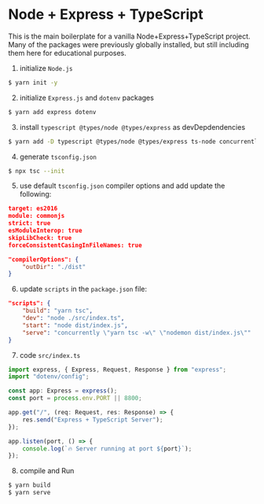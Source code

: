 # Node + Express + TypeScript 

This is the main boilerplate for a vanilla Node+Express+TypeScript project. Many of the packages were previously globally installed, but still including them here for educational purposes. 

1. initialize `Node.js`

```bash
$ yarn init -y 
```

2. initialize `Express.js` and `dotenv` packages

```bash
$ yarn add express dotenv
```

3. install `typescript @types/node @types/express` as devDepdendencies

```bash
$ yarn add -D typescript @types/node @types/express ts-node concurrently
```

4. generate `tsconfig.json`

```bash
$ npx tsc --init
```

5. use default `tsconfig.json` compiler options and add update the following: 

```json
target: es2016
module: commonjs
strict: true
esModuleInterop: true 
skipLibCheck: true 
forceConsistentCasingInFileNames: true

"compilerOptions": {
    "outDir": "./dist"
}
```

6. update `scripts` in the `package.json` file: 

```json
"scripts": {
    "build": "yarn tsc", 
    "dev": "node ./src/index.ts",
    "start": "node dist/index.js", 
    "serve": "concurrently \"yarn tsc -w\" \"nodemon dist/index.js\""
}
```

7. code `src/index.ts`

```ts
import express, { Express, Request, Response } from "express"; 
import "dotenv/config"; 

const app: Express = express(); 
const port = process.env.PORT || 8800; 

app.get("/", (req: Request, res: Response) => {
    res.send("Express + TypeScript Server"); 
});

app.listen(port, () => {
    console.log(`🔥 Server running at port ${port}`); 
});
```

8. compile and Run 

```bash
$ yarn build 
$ yarn serve
```